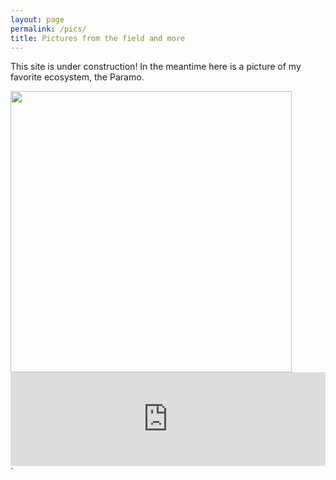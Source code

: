 ```yaml
---
layout: page
permalink: /pics/
title: Pictures from the field and more
---
```




This site is under construction! In the meantime here is a picture of my favorite ecosystem, the Paramo. 



<img src="/images/DSC_4592.jpg" width="450">



<iframe class="slideshow-iframe" src="https:/andrepazv.github.io/slides/my-pics1.html"
style="width:100%" frameborder="0" scrolling="no" onload="resizeIframe(this)"></iframe>`
